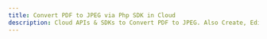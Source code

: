 ---title: Convert PDF to JPEG via Php SDK in Clouddescription: Cloud APIs & SDKs to Convert PDF to JPEG. Also Create, Edit & Render Microsoft Word & OpenOffice documents in the Cloud.---